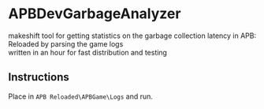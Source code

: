 # APBDevGarbageAnalyzer
makeshift tool for getting statistics on the garbage collection latency in APB: Reloaded by parsing the game logs  
written in an hour for fast distribution and testing

## Instructions
Place in `APB Reloaded\APBGame\Logs` and run.
